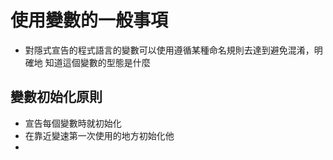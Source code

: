 # 使用變數的一般事項
- 對隱式宣告的程式語言的變數可以使用遵循某種命名規則去達到避免混淆，明確地 知道這個變數的型態是什麼
##  變數初始化原則
- 宣告每個變數時就初始化
- 在靠近變速第一次使用的地方初始化他
- 
<!--stackedit_data:
eyJoaXN0b3J5IjpbODE3NDg1OTYyLDE5MDcwNDI4NjYsLTk5MT
UwNTM1MywtMTM5MzgxODg4XX0=
-->